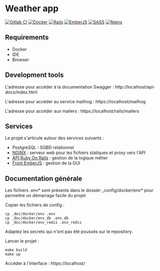 # Weather app

[![Gitlab CI](https://img.shields.io/badge/GitLabCI-%23181717.svg?style=for-the-badge&logo=gitlab&logoColor=white)](https://docs.gitlab.com/ee/ci/)
[![Docker](https://img.shields.io/badge/docker-%230db7ed.svg?style=for-the-badge&logo=docker&logoColor=white)](https://docker.com)
[![Rails](https://img.shields.io/badge/rails-%23CC0000.svg?style=for-the-badge&logo=ruby-on-rails&logoColor=white)](https://rubyonrails.org/)
[![EmberJS](https://img.shields.io/badge/ember-1C1E24?style=for-the-badge&logo=ember.js&logoColor=#D04A37)](https://emberjs.com/)
[![SASS](https://img.shields.io/badge/SASS-hotpink.svg?style=for-the-badge&logo=SASS&logoColor=white)](https://sass-lang.com/)
[![Nginx](https://img.shields.io/badge/nginx-%23009639.svg?style=for-the-badge&logo=nginx&logoColor=white)](https://www.nginx.com/)


## Requirements

- Docker
- IDE
- Browser


## Development tools

L'adresse pour accéder à la documentation Swagger : http://localhost/api-docs/index.html

L'adresse pour accéder au service mailhog : https://localhost/mailhog

L'adresse pour accéder aux mailers : https://localhost/rails/mailers


## Services

Le projet s'articule autour des services suivants :
- PostgreSQL : SGBD relationnel
- [NGINX](nginx/README.md) : serveur web pour les fichiers statiques et proxy vers l'API
- [API Ruby On Rails](api/README.md) : gestion de la logique métier
- [Front EmberJS](front/README.md) : gestion de la GUI


## Documentation générale

Les fichiers .env* sont présents dans le dossier _config/docker/env* pour permettre un démarrage facile du projet   

Copier les fichiers de config :   
```
cp _doc/docker/env .env
cp _doc/docker/env_db .env_db
cp _doc/docker/env_redis .env_redis
```

Adaptez les secrets qui n'ont pas été poussés sur le repository.

Lancer le projet :   
```
make build
make up
```

Accéder à l'interface : https://localhost/
